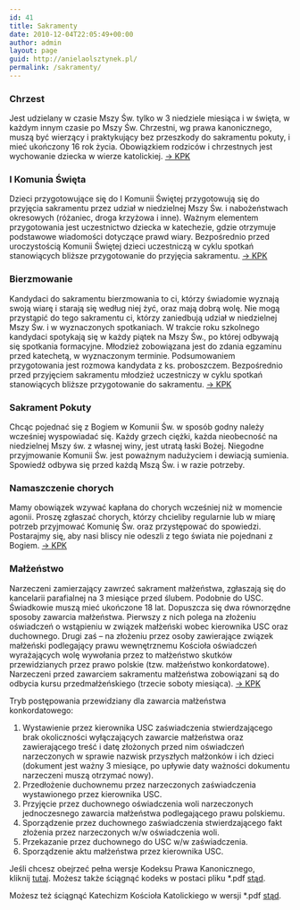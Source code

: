 ```yaml
---
id: 41
title: Sakramenty
date: 2010-12-04T22:05:49+00:00
author: admin
layout: page
guid: http://anielaolsztynek.pl/
permalink: /sakramenty/
---
```


### Chrzest

Jest udzielany w czasie Mszy Św. tylko w 3 niedziele miesiąca i w święta, w każdym innym czasie po Mszy Św. Chrzestni, wg prawa kanonicznego, muszą być wierzący i praktykujący bez przeszkody do sakramentu pokuty, i mieć ukończony 16 rok życia. Obowiązkiem rodziców i chrzestnych jest wychowanie dziecka w wierze katolickiej. [-> KPK](http://aniela.olsztynek.pl/sakr/chrzest.htm)

### I Komunia Święta

Dzieci przygotowujące się do I Komunii Świętej przygotowują się do przyjęcia sakramentu przez udział w niedzielnej Mszy Św. i nabożeństwach okresowych (różaniec, droga krzyżowa i inne). Ważnym elementem przygotowania jest uczestnictwo dziecka w katechezie, gdzie otrzymuje podstawowe wiadomości dotyczące prawd wiary. Bezpośrednio przed uroczystością Komunii Świętej dzieci uczestniczą w cyklu spotkań stanowiących bliższe przygotowanie do przyjęcia sakramentu. [-> KPK](http://aniela.olsztynek.pl/sakr/eucharystia.htm)

### Bierzmowanie

Kandydaci do sakramentu bierzmowania to ci, którzy świadomie wyznają swoją wiarę i starają się według niej żyć, oraz mają dobrą wolę. Nie mogą przystąpić do tego sakramentu ci, którzy zaniedbują udział w niedzielnej Mszy Św. i w wyznaczonych spotkaniach. W trakcie roku szkolnego kandydaci spotykają się w każdy piątek na Mszy Św., po której odbywają się spotkania formacyjne. Młodzież zobowiązana jest do zdania egzaminu przed katechetą, w wyznaczonym terminie. Podsumowaniem przygotowania jest rozmowa kandydata z ks. proboszczem. Bezpośrednio przed przyjęciem sakramentu młodzież uczestniczy w cyklu spotkań stanowiących bliższe przygotowanie do sakramentu. [-> KPK](http://aniela.olsztynek.pl/sakr/bierzm.htm)

### Sakrament Pokuty

Chcąc pojednać się z Bogiem w Komunii Św. w sposób godny należy wcześniej wyspowiadać się. Każdy grzech ciężki, każda nieobecność na niedzielnej Mszy św. z własnej winy, jest utratą łaski Bożej. Niegodne przyjmowanie Komunii Św. jest poważnym nadużyciem i dewiacją sumienia. Spowiedź odbywa się przed każdą Mszą Św. i w razie potrzeby.

### Namaszczenie chorych

Mamy obowiązek wzywać kapłana do chorych wcześniej niż w momencie agonii. Proszę zgłaszać chorych, którzy chcieliby regularnie lub w miarę potrzeb przyjmować Komunię Św. oraz przystępować do spowiedzi. Postarajmy się, aby nasi bliscy nie odeszli z tego świata nie pojednani z Bogiem. [-> KPK](http://aniela.olsztynek.pl/sakr/namaszczenie.htm)

### Małżeństwo

Narzeczeni zamierzający zawrzeć sakrament małżeństwa, zgłaszają się do kancelarii parafialnej na 3 miesiące przed ślubem. Podobnie do USC. Świadkowie muszą mieć ukończone 18 lat. Dopuszcza się dwa równorzędne sposoby zawarcia małżeństwa. Pierwszy z nich polega na złożeniu oświadczeń o wstąpieniu w związek małżeński wobec kierownika USC oraz duchownego. Drugi zaś &#8211; na złożeniu przez osoby zawierające związek małżeński podlegający prawu wewnętrznemu Kościoła oświadczeń wyrażających wolę wywołania przez to małżeństwo skutków przewidzianych przez prawo polskie (tzw. małżeństwo konkordatowe). Narzeczeni przed zawarciem sakramentu małżeństwa zobowiązani są do odbycia kursu przedmałżeńskiego (trzecie soboty miesiąca). [-> KPK](http://aniela.olsztynek.pl/sakr/malz.htm)

Tryb postępowania przewidziany dla zawarcia małżeństwa konkordatowego:

1. Wystawienie przez kierownika USC zaświadczenia stwierdzającego brak okoliczności wyłączających zawarcie małżeństwa oraz zawierającego treść i datę złożonych przed nim oświadczeń narzeczonych w sprawie nazwisk przyszłych małżonków i ich dzieci (dokument jest ważny 3 miesiące, po upływie daty ważności dokumentu narzeczeni muszą otrzymać nowy).
2. Przedłożenie duchownemu przez narzeczonych zaświadczenia wystawionego przez kierownika USC.
3. Przyjęcie przez duchownego oświadczenia woli narzeczonych jednoczesnego zawarcia małżeństwa podlegającego prawu polskiemu.
4. Sporządzenie przez duchownego zaświadczenia stwierdzającego fakt złożenia przez narzeczonych w/w oświadczenia woli.
5. Przekazanie przez duchownego do USC w/w zaświadczenia.
6. Sporządzenie aktu małżeństwa przez kierownika USC.

Jeśli chcesz obejrzeć pełna wersje Kodeksu Prawa Kanonicznego, kliknij <a href="http://aniela.olsztynek.pl/sakr/prawo.htm" target="_blank">tutaj</a>. Możesz także ściągnąć kodeks w postaci pliku \*.pdf [stąd](http://aniela.olsztynek.pl/sakr/prawo/kpk.pdf).

Możesz też ściągnąć Katechizm Kościoła Katolickiego w wersji \*.pdf [stąd](http://aniela.olsztynek.pl/sakr/prawo/kkk.pdf).
